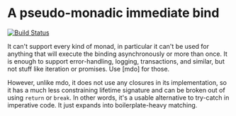 A pseudo-monadic immediate bind
===============================

[![Build Status](https://travis-ci.org/notriddle/rust-ido.svg)](https://travis-ci.org/notriddle/rust-ido)

It can't support every kind of monad, in particular it can't be used for
anything that will execute the binding asynchronously or more than once.
It is enough to support error-handling, logging, transactions, and similar, but
not stuff like iteration or promises. Use [mdo] for those.

However, unlike mdo, it does not use any closures in its implementation, so it
has a much less constraining lifetime signature and can be broken out of using
`return` or `break`. In other words, it's a usable alternative to try-catch in
imperative code. It just expands into boilerplate-heavy matching.

